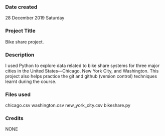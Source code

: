 ### Date created
28 December 2019
Saturday

### Project Title
Bike share project.

### Description
I used Python to explore data related to bike share systems for three major cities in the United States—Chicago, New York City, and Washington.
This project also helps practice the git and github (version control) techniques learnt during the course.

### Files used
chicago.csv
washington.csv
new_york_city.csv 
bikeshare.py

### Credits
NONE


